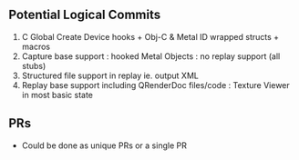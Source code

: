 ## Potential Logical Commits
1. C Global Create Device hooks + Obj-C & Metal ID wrapped structs + macros
2. Capture base support : hooked Metal Objects : no replay support (all stubs)
3. Structured file support in replay ie. output XML
4. Replay base support including QRenderDoc files/code : Texture Viewer in most basic state

## PRs
- Could be done as unique PRs or a single PR
